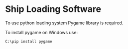 # Ship Loading Software

To use python loading system Pygame library is required.

To install pygame on Windows use:
```
C:\pip install pygame
```